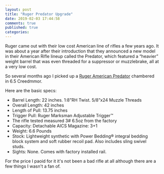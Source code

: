 ```yaml
---
layout: post
title: "Ruger Predator Upgrade"
date: 2019-02-03 17:44:58
comments: true
published: true
categories: 
---
```


Ruger came out with their low cost American line of rifles a few years ago. It was about a year after their introduction that they announced a new model in their American Rifle lineup called the Predator, which featured a “heavier” weight barrel that was even threaded for a suppressor or muzzlebrake, all at a very low cost.

So several months ago I picked up a [Ruger American Predator](https://ruger.com/products/americanRiflePredator/specSheets/26973.html) chambered in 6.5 Creedmmor. 

Here are the basic specs:

* Barrel Length: 22 inches. 1:8”RH Twist. 5/8”x24 Muzzle Threads
* Overall Length: 42 inches
* Length of Pull: 13.75 inches
* Trigger Pull: Ruger Marksman Adjustable Trigger™
* The rifle tested measured 3# 6.5oz from the factory
* Capacity: Detachable AICS Magazine: 3+1
* Weight: 6.6 Pounds
* Stock: Lightweight synthetic with Power Bedding® integral bedding block system and soft rubber recoil pad. Also includes sling swivel studs.
* Sights: None. Comes with factory installed rail.

For the price I paoid for it it's not been a bad rifle at all although there are a few things I wasn't a fan of.